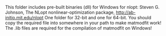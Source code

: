 This folder includes pre-built binaries (dll) for Windows for nlopt:
Steven G. Johnson, The NLopt nonlinear-optimization package, http://ab-initio.mit.edu/nlopt
One folder for 32-bit and one for 64-bit.
You should copy the required file into somewhere in your path to make matmodfit work!
The .lib files are required for the compilation of matmodfit on Windows!